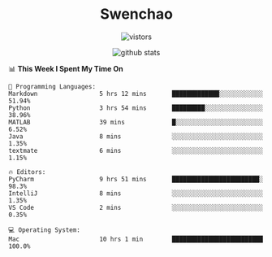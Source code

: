 <h1 align="center">Swenchao</h3>

<p align="center">
  <img src="https://visitor-badge.glitch.me/badge?page_id=Swenchao" alt="vistors" />
</p>

<p align="center">
  <img src="https://github-readme-stats.vercel.app/api?username=Swenchao&count_private=true&show_icons=true&theme=vue-dark&hide_title=true" alt="github stats" />
</p>

<!--START_SECTION:waka-->
📊 **This Week I Spent My Time On** 

```text
💬 Programming Languages: 
Markdown                 5 hrs 12 mins       █████████████░░░░░░░░░░░░   51.94% 
Python                   3 hrs 54 mins       █████████░░░░░░░░░░░░░░░░   38.96% 
MATLAB                   39 mins             █░░░░░░░░░░░░░░░░░░░░░░░░   6.52% 
Java                     8 mins              ░░░░░░░░░░░░░░░░░░░░░░░░░   1.35% 
textmate                 6 mins              ░░░░░░░░░░░░░░░░░░░░░░░░░   1.15%

🔥 Editors: 
PyCharm                  9 hrs 51 mins       ████████████████████████░   98.3% 
IntelliJ                 8 mins              ░░░░░░░░░░░░░░░░░░░░░░░░░   1.35% 
VS Code                  2 mins              ░░░░░░░░░░░░░░░░░░░░░░░░░   0.35%

💻 Operating System: 
Mac                      10 hrs 1 min        █████████████████████████   100.0%

```


<!--END_SECTION:waka-->
